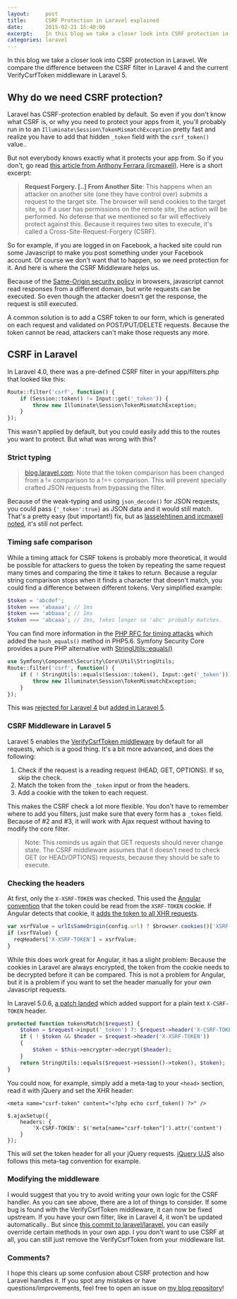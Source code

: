 ```yaml
---
layout:     post
title:      CSRF Protection in Laravel explained
date:       2015-02-21 15:40:00
excerpt:    In this blog we take a closer look into CSRF protection in Laravel. We compare the difference between the CSRF filter in Laravel 4 and the current VerifyCsrfToken middleware in Laravel 5.
categories: laravel
---
```


In this blog we take a closer look into CSRF protection in Laravel. We compare the difference between the CSRF filter in Laravel 4 and the current VerifyCsrfToken middleware in Laravel 5.

## Why do we need CSRF protection?

Laravel has CSRF-protection enabled by default. So even if you don't know what CSRF is, or why you need to protect your apps from it, you'll probably run in to an `Illuminate\Session\TokenMismatchException` pretty fast and realize you have to add that hidden `_token` field with the `csrf_token()` value..

But not everybody knows exactly what it protects your app from. So if you don't, go read [this article from Anthony Ferrara  (ircmaxell)](http://blog.ircmaxell.com/2013/02/preventing-csrf-attacks.html). Here is a short excerpt:

> __Request Forgery. [..] From Another Site__: This happens when an attacker on another site (one they have control over) submits a request to the target site. The browser will send cookies to the target site, so if a user has permissions on the remote site, the action will be performed. No defense that we mentioned so far will effectively protect against this. Because it requires two sites to execute, it's called a Cross-Site-Request-Forgery (CSRF).

So for example, if you are logged in on Facebook, a hacked site could run some Javascript to make you post something under your Facebook account. Of course we don't want that to happen, so we need protection for it. And here is where the CSRF Middleware helps us.

Because of the [Same-Origin security policy](https://developer.mozilla.org/en-US/docs/Web/Security/Same-origin_policy#Cross-origin_network_access) in browsers, javascript cannot read responses from a different domain, but write requests can be executed. So even though the attacker doesn't get the response, the request is still executed.

A common solution is to add a CSRF token to our form, which is generated on each request and validated on POST/PUT/DELETE requests. Because the token cannot be read, attackers can't make those requests any more.

## CSRF in Laravel

In Laravel 4.0, there was a pre-defined CSRF filter in your app/filters.php that looked like this:

```php
Route::filter('csrf', function() {
	if (Session::token() != Input::get('_token')) {
		throw new Illuminate\Session\TokenMismatchException;
	}
});
```

This wasn't applied by default, but you could easily add this to the routes you want to protect. But what was wrong with this? 

### Strict typing
> [blog.laravel.com](http://blog.laravel.com/csrf-vulnerability-in-laravel-4/): Note that the token comparison has been changed from a != comparison to a !== comparison. This will prevent specially crafted JSON requests from bypassing the filter.

Because of the weak-typing and using `json_decode()` for JSON requests, you could pass `{'_token':true}` as JSON data and it would still match. That's a pretty easy (but important!) fix, but as [lasselehtinen and ircmaxell noted](https://github.com/laravel/laravel/commit/ba0cf2a1c9280e99d39aad5d4d686d554941eea1), it's still not perfect.

### Timing safe comparison

While a timing attack for CSRF tokens is probably more theoretical, it would be possible for attackers to guess the token by repeating the same request many times and comparing the time it takes to return. Because a regular string comparison stops when it finds a character that doesn't match, you could find a difference between different tokens. Very simplified example:

```php
$token = 'abcdef';
$token === 'abaaaa'; // 1ms
$token === 'abbaaa'; // 1ms
$token === 'abcaaa'; // 2ms, takes longer so 'abc' probably matches.
```

You can find more information in the [PHP RFC for timing attacks](https://wiki.php.net/rfc/timing_attack) which added the `hash_equals()` method in PHP5.6. Symfony Security Core provides a pure PHP alternative with [StringUtils::equals()](https://github.com/symfony/security-core/blob/a2403347bc6f25a2b06c4ffc6977175371b2e302/Util/StringUtils.php#L28-L65)

```php
use Symfony\Component\Security\Core\Util\StringUtils;
Route::filter('csrf', function() {
	if ( ! StringUtils::equals(Session::token(), Input::get('_token')))	{
		throw new Illuminate\Session\TokenMismatchException;
	}
});
```

This was [rejected for Laravel 4](https://github.com/laravel/laravel/pull/3126) but [added in Laravel 5](https://github.com/laravel/framework/pull/6385).

### CSRF Middleware in Laravel 5

Laravel 5 enables the [VerifyCsrfToken middleware](https://github.com/laravel/framework/blob/5.0/src/Illuminate/Foundation/Http/Middleware/VerifyCsrfToken.php) by default for all requests, which is a good thing. It's a bit more advanced, and does the following:

1. Check if the request is a reading request (HEAD, GET, OPTIONS). If so, skip the check.
2. Match the token from the `_token` input or from the headers.
3. Add a cookie with the token to each request.

This makes the CSRF check a lot more flexible. You don't have to remember where to add you filters, just make sure that every form has a `_token` field. Because of #2 and #3, it will work with Ajax request without having to modify the core filter.

> Note: This reminds us again that GET requests should never change state. The CSRF middleware assumes that it doesn't need to check GET (or HEAD/OPTIONS) requests, because they should be safe to execute.

### Checking the headers

At first, only the `X-XSRF-TOKEN` was checked. This used the [Angular convention](https://docs.angularjs.org/api/ng/service/$http#cross-site-request-forgery-xsrf-protection) that the token could be read from the `XSRF-TOKEN` cookie. If Angular detects that cookie, it [adds the token to all XHR requests](https://github.com/angular/angular.js/blob/5da1256fc2812d5b28fb0af0de81256054856369/src/ng/http.js#L1072).

```Javascript
var xsrfValue = urlIsSameOrigin(config.url) ? $browser.cookies()['XSRF-TOKEN'] : undefined;
if (xsrfValue) {
  reqHeaders['X-XSRF-TOKEN'] = xsrfValue;
}
```

While this does work great for Angular, it has a slight problem: Because the cookies in Laravel are always encrypted, the token from the cookie needs to be decrypted before it can be compared. This is not a problem for Angular, but it is a problem if you want to set the header manually for your own Javascript requests.

In Laravel 5.0.6, [a patch landed](https://github.com/laravel/framework/pull/7528) which added support for a plain text `X-CSRF-TOKEN` header.

```php
protected function tokensMatch($request) {
    $token = $request->input('_token') ?: $request->header('X-CSRF-TOKEN');
    if ( ! $token && $header = $request->header('X-XSRF-TOKEN'))
    {
        $token = $this->encrypter->decrypt($header);
    }
    return StringUtils::equals($request->session()->token(), $token);
}
```

You could now, for example, simply add a meta-tag to your `<head>` section, read it with jQuery and set the XHR header:

```
<meta name="csrf-token" content="<?php echo csrf_token() ?>" />

$.ajaxSetup({
    headers: {
        'X-CSRF-TOKEN': $('meta[name="csrf-token"]').attr('content')
    }
});
```

This will set the token header for all your jQuery requests. [jQuery UJS](https://github.com/rails/jquery-ujs) also follows this meta-tag convention for example.

### Modifying the middleware

I would suggest that you try to avoid writing your own logic for the CSRF handler. As you can see above, there are a lot of things to consider. If some bug is found with the VerifyCsrfToken middleware, it can now be fixed upstream. If you have your own filter, like in Laravel 4, it won't be updated automatically.. But since [this commit to laravel/laravel](https://github.com/laravel/laravel/commit/c3e3d9dc4b8a4f6f52f1f89233f2a1d19011fc24), you can easily override certain methods in your own app.
I you don't want to use CSRF at all, you can still just remove the VerifyCsrfToken from your middleware list.

### Comments?

I hope this clears up some confusion about CSRF protection and how Laravel handles it. If you spot any mistakes or have questions/improvements, feel free to open an issue on [my blog repository](https://github.com/barryvdh/barryvdh.github.io)!
